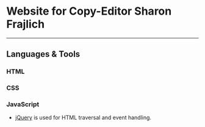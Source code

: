 # Website for Copy-Editor Sharon Frajlich

---

## Languages & Tools

### HTML

### CSS

### JavaScript

- [jQuery](https://api.jquery.com/) is used for HTML traversal and event handling.
